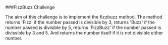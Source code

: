 ###FizzBuzz Challenge 

The aim of this challenge is to implement the fizzbuzz method. The method returns 'Fizz' if the number passed is divisible by 3, returns 'Buzz' if the number passed is divisible by 5, returns 'FizzBuzz' if the number passed is divissible by 3 and 5. And returns the number itself if it is not divisible either number. 


